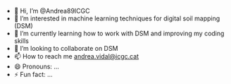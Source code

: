 - 👋 Hi, I’m @Andrea89ICGC
- 👀 I’m interested in machine learning techniques for digital soil mapping (DSM)
- 🌱 I’m currently learning how to work with DSM and improving my coding skills
- 💞️ I’m looking to collaborate on DSM
- 📫 How to reach me andrea.vidal@icgc.cat
- 😄 Pronouns: ...
- ⚡ Fun fact: ...

<!---
Andrea89ICGC/Andrea89ICGC is a ✨ special ✨ repository because its `README.md` (this file) appears on your GitHub profile.
You can click the Preview link to take a look at your changes.
--->
